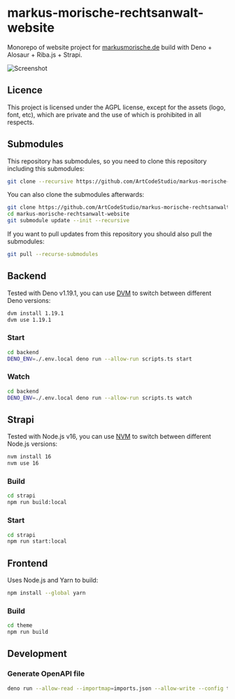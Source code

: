# markus-morische-rechtsanwalt-website

Monorepo of website project for [markusmorische.de](https://markusmorische.de/) build with Deno + Alosaur + Riba.js + Strapi.

![Screenshot](https://raw.githubusercontent.com/ArtCodeStudio/markus-morische-rechtsanwalt-website/main/animation.gif)

## Licence

This project is licensed under the AGPL license, except for the assets (logo, font, etc), which are private and the use of which is prohibited in all respects.

## Submodules

This repository has submodules, so you need to clone this repository including this submodules:

```bash
git clone --recursive https://github.com/ArtCodeStudio/markus-morische-rechtsanwalt-website.git
```

You can also clone the submodules afterwards:

```bash
git clone https://github.com/ArtCodeStudio/markus-morische-rechtsanwalt-website.git
cd markus-morische-rechtsanwalt-website
git submodule update --init --recursive
```

If you want to pull updates from this repository you should also pull the submodules:

```bash
git pull --recurse-submodules
```

## Backend

Tested with Deno v1.19.1, you can use [DVM](https://opensourcelibs.com/lib/dvm) to switch between different Deno versions:

```bash
dvm install 1.19.1
dvm use 1.19.1
```

### Start

```bash
cd backend
DENO_ENV=./.env.local deno run --allow-run scripts.ts start
```

### Watch

```bash
cd backend
DENO_ENV=./.env.local deno run --allow-run scripts.ts watch
```
## Strapi

Tested with Node.js v16, you can use [NVM](https://github.com/nvm-sh/nvm) to switch between different Node.js versions:

```bash
nvm install 16
nvm use 16
```

### Build

```bash
cd strapi
npm run build:local
```
### Start

```bash
cd strapi
npm run start:local
```

## Frontend

Uses Node.js and Yarn to build:

```bash
npm install --global yarn
```

### Build

```bash
cd theme
npm run build
```
## Development

### Generate OpenAPI file

```bash
deno run --allow-read --importmap=imports.json --allow-write --config tsconfig.json openapi.ts
```
